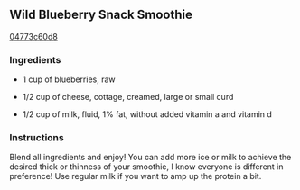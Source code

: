 ## Wild Blueberry Snack Smoothie

[04773c60d8](http://tastykitchen.com/recipes/drinks/wild-blueberry-snack-smoothie/)

### Ingredients

 - 1 cup of blueberries, raw

 - 1/2 cup of cheese, cottage, creamed, large or small curd

 - 1/2 cup of milk, fluid, 1% fat, without added vitamin a and vitamin d

### Instructions

Blend all ingredients and enjoy! You can add more ice or milk to achieve the desired thick or thinness of your smoothie, I know everyone is different in preference! Use regular milk if you want to amp up the protein a bit.